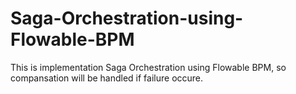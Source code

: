 # Saga-Orchestration-using-Flowable-BPM

This is implementation Saga Orchestration using Flowable BPM, so compansation will be handled if failure occure.
